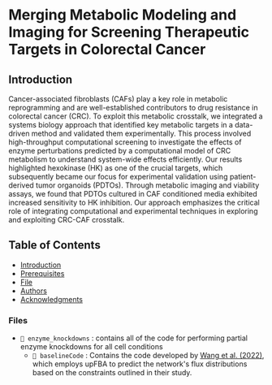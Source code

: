 # Merging Metabolic Modeling and Imaging for Screening Therapeutic Targets in Colorectal Cancer

## Introduction
Cancer-associated fibroblasts (CAFs) play a key role in metabolic reprogramming and are well-established contributors to drug resistance in colorectal cancer (CRC). To exploit this metabolic crosstalk, we integrated a systems biology approach that identified key metabolic targets in a data-driven method and validated them experimentally. This process involved high-throughput computational screening to investigate the effects of enzyme perturbations predicted by a computational model of CRC metabolism to understand system-wide effects efficiently. Our results highlighted hexokinase (HK) as one of the crucial targets, which subsequently became our focus for experimental validation using patient-derived tumor organoids (PDTOs). Through metabolic imaging and viability assays, we found that PDTOs cultured in CAF conditioned media exhibited increased sensitivity to HK inhibition. Our approach emphasizes the critical role of integrating computational and experimental techniques in exploring and exploiting CRC-CAF crosstalk.

## Table of Contents
- [Introduction](#introduction)
- [Prerequisites](#prerequisites)
- [File](#files)
- [Authors](#authors)
- [Acknowledgments](#acknowledgments)

### Files
- ` 📁 enzyme_knockdowns ` : contains all of the code for performing partial enzyme knockdowns for all cell conditions
  - ` 📁 baselineCode ` : Contains the code developed by [Wang et al. (2022)](https://www.sciencedirect.com/science/article/pii/S1096717621001774?via%3Dihub), which employs upFBA to predict the network's flux distributions based on the constraints outlined in their study.

